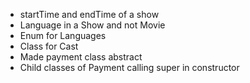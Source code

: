 - startTime and endTime of a show
- Language in a Show and not Movie
- Enum for Languages
- Class for Cast
- Made payment class abstract
- Child classes of Payment calling super in constructor